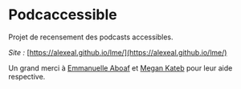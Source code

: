 # Podcaccessible

Projet de recensement des podcasts accessibles.

*Site :* [https://alexeal.github.io/lme/](https://alexeal.github.io/lme/)

Un grand merci à [Emmanuelle Aboaf](https://github.com/emma11y) et [Megan Kateb](https://www.instagram.com/meganktb/) pour leur aide respective.
